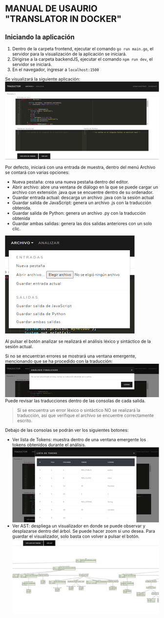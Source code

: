 # MANUAL DE USAURIO "TRANSLATOR IN DOCKER"

## Iniciando la aplicación

1. Dentro de la carpeta frontend, ejecutar el comando `go run main.go`, el servidor para la visualización de la aplicación se iniciará.
2. Dirigirse a la carpeta backendJS, ejecutar el comando `npm run dev`, el servidor se iniciará.
3. En el navegador, ingresar a `localhost:1500`

Se visualizará la siguiente aplicación:
![alt text](inicio.png "Ventana principal")

Por defecto, iniciará con una entrada de muestra, dentro del menú Archivo se contará con varias opciones:
+ Nueva pestaña: crea una nueva pestaña dentro del editor.
+ Abrir archivo: abre una ventana de diálogo en la que se puede cargar un archivo con extensión .java que se encuentre dentro de su ordenador.
+ Guardar entrada actual: descarga un archivo .java con la sesión actual
+ Guardar salida de JavaScript: genera un archivo .js con la traducción obtenida.
+ Guardar salida de Python: genera un archivo .py con la traducción obtenida
+ Guardar ambas salidas: genera las dos salidas anteriores con un solo clic.

![alt text](menu.png "Menú archivo")

Al pulsar el botón analizar se realizará el análisis léxico y sintáctico de la sesión actual.

Si no se encuentran errores se mostrará una ventana emergente, mencionando que se ha procedido con la traducción:
![alt text](analisisCorrecto.png "Análisis correcto")
Puede revisar las traducciones dentro de las consolas de cada salida.
> Si se encuentra un error léxico o sintáctico NO se realizará la traducción, así que verifique el archivo se encuentre correctamente escrito.

Debajo de las consolas se podrán ver los siguientes botones:
+ Ver lista de Tokens: muestra dentro de una ventana emergente los tokens obtenidos durante el análisis.
![alt text](listaTokens.png "Lista de Tokens")
+ Ver AST: despliega un visualizador en donde se puede observar y desplazarse dentro del árbol. Se puede hacer zoom si uno desea. Para guardar el visualizador, solo basta con volver a pulsar el botón.
![alt text](ast.png "Visualización del AST")

